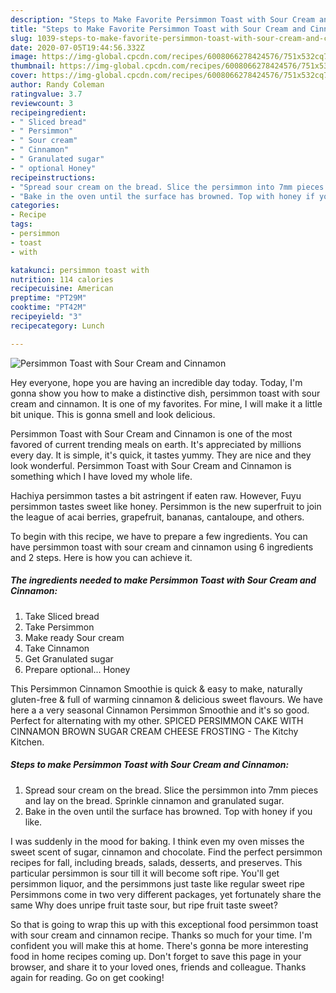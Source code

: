 ```yaml
---
description: "Steps to Make Favorite Persimmon Toast with Sour Cream and Cinnamon"
title: "Steps to Make Favorite Persimmon Toast with Sour Cream and Cinnamon"
slug: 1039-steps-to-make-favorite-persimmon-toast-with-sour-cream-and-cinnamon
date: 2020-07-05T19:44:56.332Z
image: https://img-global.cpcdn.com/recipes/6008066278424576/751x532cq70/persimmon-toast-with-sour-cream-and-cinnamon-recipe-main-photo.jpg
thumbnail: https://img-global.cpcdn.com/recipes/6008066278424576/751x532cq70/persimmon-toast-with-sour-cream-and-cinnamon-recipe-main-photo.jpg
cover: https://img-global.cpcdn.com/recipes/6008066278424576/751x532cq70/persimmon-toast-with-sour-cream-and-cinnamon-recipe-main-photo.jpg
author: Randy Coleman
ratingvalue: 3.7
reviewcount: 3
recipeingredient:
- " Sliced bread"
- " Persimmon"
- " Sour cream"
- " Cinnamon"
- " Granulated sugar"
- " optional Honey"
recipeinstructions:
- "Spread sour cream on the bread. Slice the persimmon into 7mm pieces and lay on the bread. Sprinkle cinnamon and granulated sugar."
- "Bake in the oven until the surface has browned. Top with honey if you like."
categories:
- Recipe
tags:
- persimmon
- toast
- with

katakunci: persimmon toast with 
nutrition: 114 calories
recipecuisine: American
preptime: "PT29M"
cooktime: "PT42M"
recipeyield: "3"
recipecategory: Lunch

---
```



![Persimmon Toast with Sour Cream and Cinnamon](https://img-global.cpcdn.com/recipes/6008066278424576/751x532cq70/persimmon-toast-with-sour-cream-and-cinnamon-recipe-main-photo.jpg)

Hey everyone, hope you are having an incredible day today. Today, I'm gonna show you how to make a distinctive dish, persimmon toast with sour cream and cinnamon. It is one of my favorites. For mine, I will make it a little bit unique. This is gonna smell and look delicious.

Persimmon Toast with Sour Cream and Cinnamon is one of the most favored of current trending meals on earth. It's appreciated by millions every day. It is simple, it's quick, it tastes yummy. They are nice and they look wonderful. Persimmon Toast with Sour Cream and Cinnamon is something which I have loved my whole life.

Hachiya persimmon tastes a bit astringent if eaten raw. However, Fuyu persimmon tastes sweet like honey. Persimmon is the new superfruit to join the league of acai berries, grapefruit, bananas, cantaloupe, and others.


To begin with this recipe, we have to prepare a few ingredients. You can have persimmon toast with sour cream and cinnamon using 6 ingredients and 2 steps. Here is how you can achieve it.

<!--inarticleads1-->

##### The ingredients needed to make Persimmon Toast with Sour Cream and Cinnamon:

1. Take  Sliced bread
1. Take  Persimmon
1. Make ready  Sour cream
1. Take  Cinnamon
1. Get  Granulated sugar
1. Prepare  optional... Honey


This Persimmon Cinnamon Smoothie is quick &amp; easy to make, naturally gluten-free &amp; full of warming cinnamon &amp; delicious sweet flavours. We have here a a very seasonal Cinnamon Persimmon Smoothie and it&#39;s so good. Perfect for alternating with my other. SPICED PERSIMMON CAKE WITH CINNAMON BROWN SUGAR CREAM CHEESE FROSTING - The Kitchy Kitchen. 

<!--inarticleads2-->

##### Steps to make Persimmon Toast with Sour Cream and Cinnamon:

1. Spread sour cream on the bread. Slice the persimmon into 7mm pieces and lay on the bread. Sprinkle cinnamon and granulated sugar.
1. Bake in the oven until the surface has browned. Top with honey if you like.


I was suddenly in the mood for baking. I think even my oven misses the sweet scent of sugar, cinnamon and chocolate. Find the perfect persimmon recipes for fall, including breads, salads, desserts, and preserves. This particular persimmon is sour till it will become soft ripe. You&#39;ll get persimmon liquor, and the persimmons just taste like regular sweet ripe Persimmons come in two very different packages, yet fortunately share the same Why does unripe fruit taste sour, but ripe fruit taste sweet? 

So that is going to wrap this up with this exceptional food persimmon toast with sour cream and cinnamon recipe. Thanks so much for your time. I'm confident you will make this at home. There's gonna be more interesting food in home recipes coming up. Don't forget to save this page in your browser, and share it to your loved ones, friends and colleague. Thanks again for reading. Go on get cooking!

